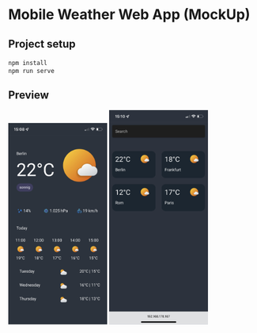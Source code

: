 # Mobile Weather Web App (MockUp)

## Project setup
```
npm install
npm run serve
```

## Preview

<img src="https://github.com/robineco/mobile-weather-app/blob/master/preview/detailview.jpeg" alt="drawing" width="200"/>
<img src="https://github.com/robineco/mobile-weather-app/blob/master/preview/overview.png" alt="drawing" width="200"/>

